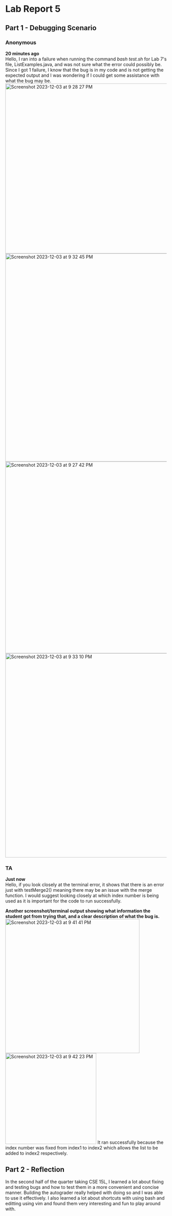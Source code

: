 # Lab Report 5

## Part 1 - Debugging Scenario
### Anonymous
**20 minutes ago**
<br>
Hello, I ran into a failure when running the command *bash test.sh* for Lab 7's file, ListExamples.java, and was not sure what the error could possibly be. Since I got 1 failure, I know that the bug is in my code and is not getting the expected output
and I was wondering if I could get some assistance with what the bug may be.
<br>
<img width="531" alt="Screenshot 2023-12-03 at 9 28 27 PM" src="https://github.com/tumale/cse15l-lab-reports/assets/90641843/e69353a0-0ec5-4cc2-9945-53d82c566fec">
<img width="650" alt="Screenshot 2023-12-03 at 9 32 45 PM" src="https://github.com/tumale/cse15l-lab-reports/assets/90641843/7816b2cb-0275-47ba-b52d-6e1ae949830a">
<img width="599" alt="Screenshot 2023-12-03 at 9 27 42 PM" src="https://github.com/tumale/cse15l-lab-reports/assets/90641843/049fe676-b99d-40cb-a38e-e0dbae832bfe">
<img width="638" alt="Screenshot 2023-12-03 at 9 33 10 PM" src="https://github.com/tumale/cse15l-lab-reports/assets/90641843/d30e3476-9e2f-429c-99af-51cbf41ce995">

### TA
**Just now**
<br>
Hello, if you look closely at the terminal error, it shows that there is an error just with testMerge2() meaning there may be an issue with the merge function. I would suggest looking closely at which index number is being
used as it is important for the code to run successfully.

**Another screenshot/terminal output showing what information the student got from trying that, and a clear description of what the bug is.**
<br>
<img width="419" alt="Screenshot 2023-12-03 at 9 41 41 PM" src="https://github.com/tumale/cse15l-lab-reports/assets/90641843/cfdfe9b1-7849-4bde-984c-f7ac3bc68ddd">
<img width="284" alt="Screenshot 2023-12-03 at 9 42 23 PM" src="https://github.com/tumale/cse15l-lab-reports/assets/90641843/92027d12-0935-4760-827c-f9678a96225f">
It ran successfully because the index number was fixed from index1 to index2 which allows the list to be added to index2 respectively. 

## Part 2 - Reflection
In the second half of the quarter taking CSE 15L, I learned a lot about fixing and testing bugs and how to test them in a more convenient and concise manner. Building the autograder really 
helped with doing so and I was able to use it effectively. I also learned a lot about shortcuts with using bash and editting using vim and found them very interesting and fun to play around with.
